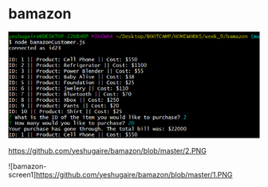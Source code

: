 # bamazon
![](/1.png)



https://github.com/yeshugaire/bamazon/blob/master/2.PNG

![bamazon-screen1]https://github.com/yeshugaire/bamazon/blob/master/1.PNG
